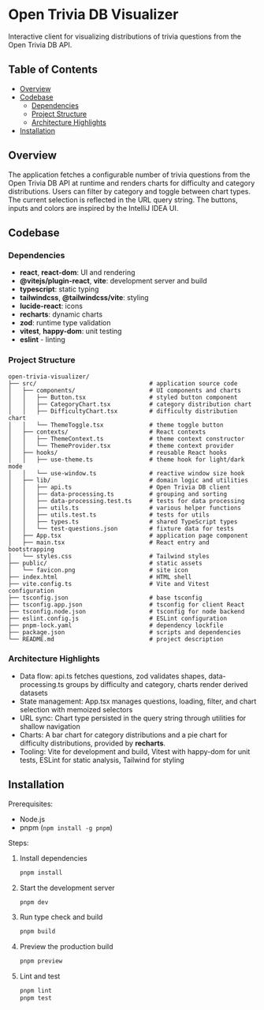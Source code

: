 # Open Trivia DB Visualizer

Interactive client for visualizing distributions of trivia questions from the Open Trivia DB API.

## Table of Contents

- [Overview](#overview)
- [Codebase](#codebase)
  - [Dependencies](#dependencies)
  - [Project Structure](#project-structure)
  - [Architecture Highlights](#architecture-highlights)
- [Installation](#installation)

## Overview

The application fetches a configurable number of trivia questions from the Open Trivia DB API at runtime and renders charts for difficulty and category distributions. Users can filter by category and toggle between chart types. The current selection is reflected in the URL query string. The buttons, inputs and colors are inspired by the IntelliJ IDEA UI.

## Codebase

### Dependencies
 - **react**, **react-dom**: UI and rendering
 - **@vitejs/plugin-react**, **vite**: development server and build
 - **typescript**: static typing
 - **tailwindcss**, **@tailwindcss/vite**: styling
 - **lucide-react**: icons
 - **recharts**: dynamic charts
 - **zod**: runtime type validation
 - **vitest**, **happy-dom**: unit testing
 - **eslint** - linting

### Project Structure

```
open-trivia-visualizer/
├── src/                                # application source code
│   ├── components/                     # UI components and charts
│   │   ├── Button.tsx                  # styled button component
│   │   ├── CategoryChart.tsx           # category distribution chart
│   │   ├── DifficultyChart.tsx         # difficulty distribution chart
│   │   └── ThemeToggle.tsx             # theme toggle button
│   ├── contexts/                       # React contexts
│   │   ├── ThemeContext.ts             # theme context constructor
│   │   └── ThemeProvider.tsx           # theme context provider
│   ├── hooks/                          # reusable React hooks
│   │   ├── use-theme.ts                # theme hook for light/dark mode
│   │   └── use-window.ts               # reactive window size hook
│   ├── lib/                            # domain logic and utilities
│   │   ├── api.ts                      # Open Trivia DB client
│   │   ├── data-processing.ts          # grouping and sorting
│   │   ├── data-processing.test.ts     # tests for data processing
│   │   ├── utils.ts                    # various helper functions
│   │   ├── utils.test.ts               # tests for utils
│   │   ├── types.ts                    # shared TypeScript types
│   │   └── test-questions.json         # fixture data for tests
│   ├── App.tsx                         # application page component
│   ├── main.tsx                        # React entry and bootstrapping
│   └── styles.css                      # Tailwind styles
├── public/                             # static assets
│   └── favicon.png                     # site icon
├── index.html                          # HTML shell
├── vite.config.ts                      # Vite and Vitest configuration
├── tsconfig.json                       # base tsconfig
├── tsconfig.app.json                   # tsconfig for client React
├── tsconfig.node.json                  # tsconfig for node backend
├── eslint.config.js                    # ESLint configuration
├── pnpm-lock.yaml                      # dependency lockfile
├── package.json                        # scripts and dependencies
└── README.md                           # project description
```

### Architecture Highlights

 - Data flow: api.ts fetches questions, zod validates shapes, data-processing.ts groups by difficulty and category, charts render derived datasets
 - State management: App.tsx manages questions, loading, filter, and chart selection with memoized selectors
 - URL sync: Chart type persisted in the query string through utilities for shallow navigation
 - Charts: A bar chart for category distributions and a pie chart for difficulty distributions, provided by **recharts**.
 - Tooling: Vite for development and build, Vitest with happy-dom for unit tests, ESLint for static analysis, Tailwind for styling

## Installation

Prerequisites:
- Node.js
- pnpm (`npm install -g pnpm`)

Steps:
1. Install dependencies
   ```bash
   pnpm install
   ```
2. Start the development server
   ```bash
   pnpm dev
   ```
3. Run type check and build
   ```bash
   pnpm build
   ```
4. Preview the production build
   ```bash
   pnpm preview
   ```
5. Lint and test
   ```bash
   pnpm lint
   pnpm test
   ```
